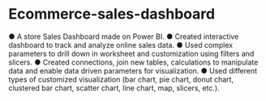 # Ecommerce-sales-dashboard
●	A store Sales Dashboard made on Power BI. 
●	Created interactive dashboard to track and analyze online sales data.
●	Used complex parameters to drill down in worksheet and customization using filters and slicers.
●	Created connections, join new tables, calculations to manipulate data and enable data driven parameters for visualization.
●	Used different types of customized visualization (bar chart, pie chart, donut chart, clustered bar chart, scatter chart, line chart, map, slicers, etc.).
